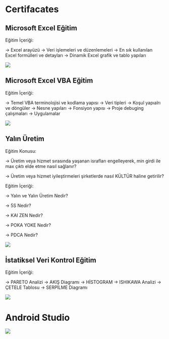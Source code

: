 # Certifacates

## Microsoft Excel Eğitim

Eğitim İçeriği:

-> Excel arayüzü 
-> Veri işlemeleri ve düzenlemeleri
-> En sık kullanılan Excel formülleri ve detayları
-> Dinamik Excel grafik ve tablo yapıları

![](https://i.hizliresim.com/a6x94k6.jpg)

## Microsoft Excel VBA Eğitim

Eğitim İçeriği:

-> Temel VBA terminolojisi ve kodlama yapısı
-> Veri tipleri
-> Koşul yapıalrı ve döngüler
-> Nesne yapıları
-> Fonsiyon yapısı
-> Proje debuging çalışmaları
-> Uygulamalar

![](https://i.hizliresim.com/scdc0ld.jpg)

## Yalın Üretim

Eğitim Konusu:

 -> Üretim veya hizmet sırasında yaşanan israfları engelleyerek, min girdi ile max çıktı elde etme nasıl sağlanır? 

 -> Üretim veya hizmet iyileştirmeleri şirketlerde nasıl KÜLTÜR haline getirilir?
 
Eğitim İçeriği:

 -> Yalın ve Yalın Üretim Nedir? 

 -> 5S Nedir?	 

 -> KAI ZEN Nedir?	 

 -> POKA YOKE Nedir?	 

 -> PDCA Nedir?	 

![](https://i.hizliresim.com/nj9hi3y.jpg)

## İstatiksel Veri Kontrol Eğitim

Eğitim İçeriği:

-> PARETO Analizi
-> AKIŞ Diagramı
-> HİSTOGRAM
-> ISHIKAWA Analizi
-> ÇETELE Tablosu
-> SERPİLME Diagramı

![](https://i.hizliresim.com/e6d636n.jpg)

# Android Studio
![](https://i.hizliresim.com/boxdp2x.jpg)

